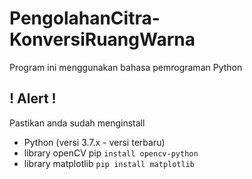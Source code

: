 # PengolahanCitra-KonversiRuangWarna
Program ini menggunakan bahasa pemrograman Python

## ! Alert !
Pastikan anda sudah menginstall
- Python (versi 3.7.x - versi terbaru)
- library openCV pip `install opencv-python`
- library matplotlib `pip install matplotlib`